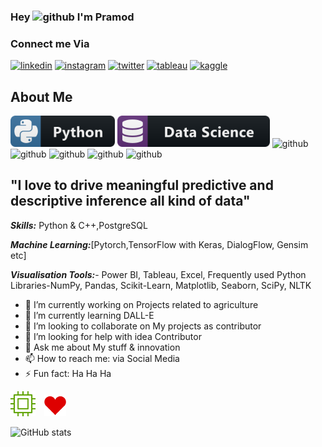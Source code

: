 ### Hey <img src='https://github.com/TheDudeThatCode/TheDudeThatCode/blob/master/Assets/Hi.gif' alt='github' height='40'>  I'm Pramod 

### Connect me Via

 [<img src='https://cdn.jsdelivr.net/npm/simple-icons@3.0.1/icons/linkedin.svg' alt='linkedin' height='40'>](https://www.linkedin.com/in/pramodkumar018/)  [<img src='https://cdn.jsdelivr.net/npm/simple-icons@3.0.1/icons/instagram.svg' alt='instagram' height='40'>](https://www.instagram.com/i_am_r.d.pramod/)  [<img src='https://cdn.jsdelivr.net/npm/simple-icons@3.0.1/icons/twitter.svg' alt='twitter' height='40'>](https://twitter.com/mrdpramod)  [<img src='https://cdn.jsdelivr.net/npm/simple-icons@3.0.1/icons/tableau.svg' alt='tableau' height='40'>](https://public.tableau.com/profile/pramod.kumar6781#!/)  [<img src='https://cdn.jsdelivr.net/npm/simple-icons@3.0.1/icons/kaggle.svg' alt='kaggle' height='40'>](https://www.kaggle.com/pramodkumar018)  


## About Me 

<img src='https://raw.githubusercontent.com/8bithemant/8bithemant/master/svg/dev/languages/python.svg' alt='github' height='50'>    <img src='https://raw.githubusercontent.com/8bithemant/8bithemant/master/svg/dev/misc/datascience.svg' alt='github' height='50'>  <img src='https://miro.medium.com/max/700/1*rFW4kjSDfM_SFYe0wghe4Q.png' alt='github' height='50'>                 <img src='https://upload.wikimedia.org/wikipedia/commons/3/31/NumPy_logo_2020.svg' alt='github' height='50'>               <img src='https://upload.wikimedia.org/wikipedia/commons/0/05/Scikit_learn_logo_small.svg' alt='github' height='50'>        <img src='https://upload.wikimedia.org/wikipedia/en/5/56/Matplotlib_logo.svg' alt='github' height='40'>              <img src='https://themlco.com/Academy/mgp/assets/img/tools_logo/20.png' alt='github' height='60'>                              

## "I love to drive meaningful predictive and descriptive inference all kind of data"


***Skills:*** Python & C++,PostgreSQL

***Machine Learning:***[Pytorch,TensorFlow with Keras, DialogFlow, Gensim etc]

***Visualisation Tools:***- Power BI, Tableau, Excel, Frequently used Python Libraries-NumPy, Pandas, Scikit-Learn, Matplotlib, Seaborn, SciPy, NLTK

- 🔭 I’m currently working on Projects related to agriculture  
- 🌱 I’m currently learning DALL-E 
- 👯 I’m looking to collaborate on My projects as contributor  
- 🤔 I’m looking for help with idea Contributor  
- 💬 Ask me about My stuff & innovation  
- 📫 How to reach me: via Social Media  
- ⚡ Fun fact: Ha Ha Ha  






<a href='https://docs.github.com/en/developers'><img src='https://raw.githubusercontent.com/acervenky/animated-github-badges/master/assets/devbadge.gif' width='40' height='40'></a> <a href='https://docs.github.com/en/github/supporting-the-open-source-community-with-github-sponsors'><img src='https://raw.githubusercontent.com/acervenky/animated-github-badges/master/assets/sponsorbadge.gif' width='35' height='35'></a> 

![GitHub stats](https://github-readme-stats.vercel.app/api?username=PramodKumarMisra&show_icons=true)  


